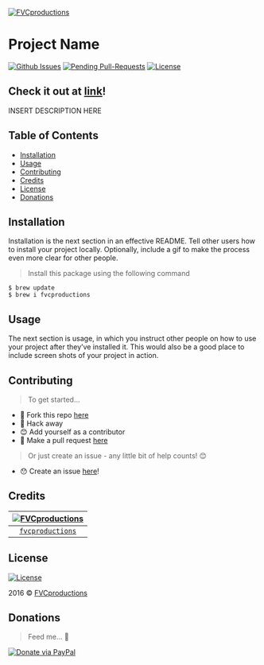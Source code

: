 [![FVCproductions](https://avatars1.githubusercontent.com/u/4284691?v=3&s=200)](http://fvcproductions.com)

# Project Name

[![Github Issues](http://githubbadges.herokuapp.com/fvcproductions/readme/issues.svg?style=flat-square)](https://github.com/fvcproductions/readme/issues) [![Pending Pull-Requests](http://githubbadges.herokuapp.com/fvcproductions/readme/pulls.svg?style=flat-square)](https://github.com/fvcproductions/readme/pulls) [![License](http://img.shields.io/:license-mit-blue.svg?style=flat-square)](http://badges.mit-license.org)

## Check it out at [link](http://)!

INSERT DESCRIPTION HERE

## Table of Contents

- [Installation](#installation)
- [Usage](#usage)
- [Contributing](#contributing)
- [Credits](#credits)
- [License](#license)
- [Donations](#donations)

## Installation

Installation is the next section in an effective README. Tell other users how to install your project locally. Optionally, include a gif to make the process even more clear for other people.

> Install this package using the following command

```shell
$ brew update
$ brew i fvcproductions
```

## Usage

The next section is usage, in which you instruct other people on how to use your project after they’ve installed it. This would also be a good place to include screen shots of your project in action.

## Contributing

> To get started...

- 🍴 Fork this repo [here](https://github.com/fvcproductions/readme#fork-destination-box)
- 🔨 Hack away
- 😊 Add yourself as a contributor
- 🔧 Make a pull request [here](https://github.com/fvcproductions/readme/compare)

> Or just create an issue - any little bit of help counts! 😊

- 😯 Create an issue [here](https://github.com/fvcproductions/readme/issues)!

## Credits

[![FVCproductions](https://avatars1.githubusercontent.com/u/4284691?v=3&s=200)](http://fvcproductions.com) |
:---:|
[`fvcproductions`](http://fvcproductions.com) |

## License

[![License](http://img.shields.io/:license-mit-blue.svg?style=flat-square)](http://badges.mit-license.org)

2016 © [FVCproductions](http://fvcproductions.com)

## Donations

> Feed me... 🍕

[![Donate via PayPal](https://raw.github.com/xioTechnologies/PayPal-Button/master/PayPal%20Button.png)](http://paypal.me/fvcproductions)